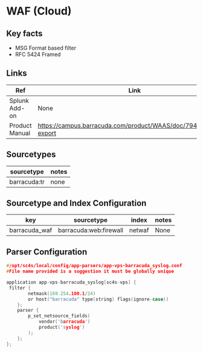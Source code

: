 # WAF (Cloud)

## Key facts

* MSG Format based filter
* RFC 5424 Framed


## Links

| Ref            | Link                                                                                                    |
|----------------|---------------------------------------------------------------------------------------------------------|
| Splunk Add-on  | None                                                               |
| Product Manual | https://campus.barracuda.com/product/WAAS/doc/79462622/log-export |

## Sourcetypes

| sourcetype      | notes                                                                                                   |
|-----------------|---------------------------------------------------------------------------------------------------------|
|barracuda:tr   |  none  |

## Sourcetype and Index Configuration

| key    | sourcetype     | index  | notes          |
|--------|----------------|--------|----------------|
| barracuda_waf       |  barracuda:web:firewall  | netwaf  | None     |

## Parser Configuration

```c
#/opt/sc4s/local/config/app-parsers/app-vps-barracuda_syslog.conf
#File name provided is a suggestion it must be globally unique

application app-vps-barracuda_syslog[sc4s-vps] {
 filter {      
        netmask(169.254.100.1/24)
        or host("barracuda" type(string) flags(ignore-case))
    }; 
    parser { 
        p_set_netsource_fields(
            vendor('barracuda')
            product('syslog')
        ); 
    };   
};
```
